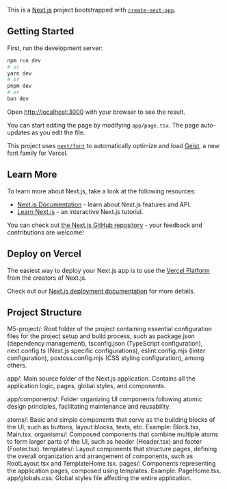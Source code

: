 This is a [Next.js](https://nextjs.org) project bootstrapped with [`create-next-app`](https://nextjs.org/docs/app/api-reference/cli/create-next-app).

## Getting Started

First, run the development server:

```bash
npm run dev
# or
yarn dev
# or
pnpm dev
# or
bun dev
```

Open [http://localhost:3000](http://localhost:3000) with your browser to see the result.

You can start editing the page by modifying `app/page.tsx`. The page auto-updates as you edit the file.

This project uses [`next/font`](https://nextjs.org/docs/app/building-your-application/optimizing/fonts) to automatically optimize and load [Geist](https://vercel.com/font), a new font family for Vercel.

## Learn More

To learn more about Next.js, take a look at the following resources:

- [Next.js Documentation](https://nextjs.org/docs) - learn about Next.js features and API.
- [Learn Next.js](https://nextjs.org/learn) - an interactive Next.js tutorial.

You can check out [the Next.js GitHub repository](https://github.com/vercel/next.js) - your feedback and contributions are welcome!

## Deploy on Vercel

The easiest way to deploy your Next.js app is to use the [Vercel Platform](https://vercel.com/new?utm_medium=default-template&filter=next.js&utm_source=create-next-app&utm_campaign=create-next-app-readme) from the creators of Next.js.

Check out our [Next.js deployment documentation](https://nextjs.org/docs/app/building-your-application/deploying) for more details.

## Project Structure 
M5-project/: Root folder of the project containing essential configuration files for the project setup and build process, such as package.json (dependency management), tsconfig.json (TypeScript configuration), next.config.ts (Next.js specific configurations), eslint.config.mjs (linter configuration), postcss.config.mjs (CSS styling configuration), among others.

app/: Main source folder of the Next.js application. Contains all the application logic, pages, global styles, and components.

app/components/: Folder organizing UI components following atomic design principles, facilitating maintenance and reusability.

atoms/: Basic and simple components that serve as the building blocks of the UI, such as buttons, layout blocks, texts, etc. Example: Block.tsx, Main.tsx.
organisms/: Composed components that combine multiple atoms to form larger parts of the UI, such as header (Header.tsx) and footer (Footer.tsx).
templates/: Layout components that structure pages, defining the overall organization and arrangement of components, such as RootLayout.tsx and TemplateHome.tsx.
pages/: Components representing the application pages, composed using templates. Example: PageHome.tsx.
app/globals.css: Global styles file affecting the entire application.
